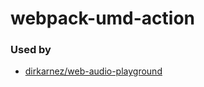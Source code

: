 webpack-umd-action
==================
### Used by
- [dirkarnez/web-audio-playground](https://github.com/dirkarnez/web-audio-playground)
